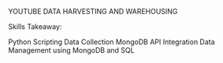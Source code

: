 YOUTUBE DATA HARVESTING AND WAREHOUSING

Skills Takeaway:

Python Scripting
Data Collection
MongoDB
API Integration
Data Management using MongoDB and SQL
